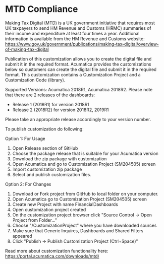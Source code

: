 # MTD Compliance
Making Tax Digital (MTD) is a UK government initiative that requires most UK taxpayers to send HM Revenue and Customs (HRMC) summaries of their income and expenditure at least four times a year. 
Additional information is available from the HM Revenue and Customs website: https://www.gov.uk/government/publications/making-tax-digital/overview-of-making-tax-digital

Publication of this customization allows you to create the digital file and submit it in the required format.
Acumatica provides the customizations below so customers can create the digital file and submit it in the required format.
This customization contains a Customization Project and a Customization Code (library).

Supported Versions: Acumatica 2018R1, Acumatica 2018R2.
Please note that there are 2 releases of the dashboards:
- Release 1 (2018R1) for version 2018R1
- Release 2 (2018R2) for version 2018R2, 2019R1

Please take an appropriate release accordingly to your version number.

To publish customization do following:

Option 1: For Usage
1) Open Release section of GitHub
2) Choose the package release that is suitable for your Acumatica version
3) Download the zip package with customization
4) Open Acumatica and go to Customization Project (SM204505) screen
5) Import customization zip package
6) Select and publish customization files.

Option 2: For Changes
1) Download or Fork project from GitHub to local folder on your computer.
2) Open Acumatica go to Customization Project (SM204505) screen
3) Create new Project with name FinancialDashboards
4) Open customization project created
5) On the customization project browser click "Source Control -> Open Project from Folder..."
6) Choose "<local project folder>/CustomizationProject" where you have downloaded sources
7) Make sure that Generic Inquires, Dashboards and Shared Filters appeared
8) Click "Publish -> Publish Customization Project (Ctrl+Space)"

Read more about customization functionality here: https://portal.acumatica.com/downloads/mtd/
